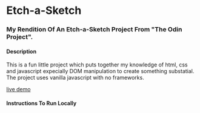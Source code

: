 # Etch-a-Sketch

### My Rendition Of An Etch-a-Sketch Project From "The Odin Project".

#### Description

This is a fun little project which puts together my knowledge of html, css and javascript expecially DOM manipulation to create something substatial. The project uses vanilla javascript with no frameworks.

[live demo](#)

#### Instructions To Run Locally
